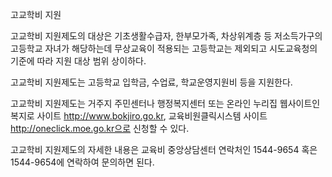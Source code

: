 고교학비 지원


고교학비 지원제도의 대상은 기초생활수급자, 한부모가족, 차상위계층 등 저소득가구의 고등학교 자녀가 해당하는데 무상교육이 적용되는 고등학교는 제외되고 시도교육청의 기준에 따라 지원 대상 범위 상이하다.


고교학비 지원제도는 고등학교 입학금, 수업료, 학교운영지원비 등을 지원한다.


고교학비 지원제도는 거주지 주민센터나 행정복지센터 또는 온라인 누리집 웹사이트인 복지로 사이트 http://www.bokjiro.go.kr, 교육비원클릭시스템 사이트 http://oneclick.moe.go.kr으로 신청할 수 있다.


고교학비 지원제도의 자세한 내용은 교육비 중앙상담센터 연락처인 1544-9654 혹은 1544-9654에 연락하여 문의하면 된다.